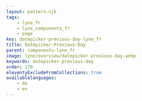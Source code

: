 ```yaml
---
layout: pattern.njk
tags: 
    - lyne_fr
    - lyne_components_fr
    - page
key: datepicker-previous-day-lyne_fr
title: Datepicker-Previous-Day
parent: components-lyne_fr
image: lyne/overview/datepicker-previous-day.webp
keywords: datepicker-previous-day
order: 170
eleventyExcludeFromCollections: true
availablelanguages: 
    - de
    - en
---
```

